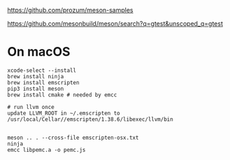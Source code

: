 https://github.com/prozum/meson-samples

https://github.com/mesonbuild/meson/search?q=gtest&unscoped_q=gtest

# On macOS
```
xcode-select --install
brew install ninja
brew install emscripten
pip3 install meson
brew install cmake # needed by emcc

# run llvm once
update LLVM_ROOT in ~/.emscripten to /usr/local/Cellar//emscripten/1.38.6/libexec/llvm/bin


meson .. . --cross-file emscripten-osx.txt
ninja
emcc libpemc.a -o pemc.js

```


